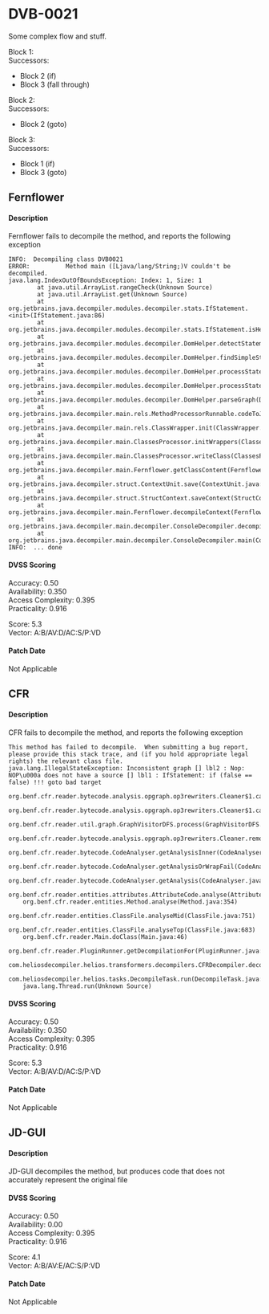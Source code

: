 # DVB-0021
Some complex flow and stuff.  
  
Block 1:  
Successors:
* Block 2 (if)  
* Block 3 (fall through)  
  
Block 2:  
Successors:
* Block 2 (goto)  
  
Block 3:  
Successors:
* Block 1 (if)  
* Block 3 (goto)  
  
##  Fernflower
#### Description
Fernflower fails to decompile the method, and reports the following exception

```
INFO:  Decompiling class DVB0021
ERROR:          Method main ([Ljava/lang/String;)V couldn't be decompiled.
java.lang.IndexOutOfBoundsException: Index: 1, Size: 1
        at java.util.ArrayList.rangeCheck(Unknown Source)
        at java.util.ArrayList.get(Unknown Source)
        at org.jetbrains.java.decompiler.modules.decompiler.stats.IfStatement.<init>(IfStatement.java:86)
        at org.jetbrains.java.decompiler.modules.decompiler.stats.IfStatement.isHead(IfStatement.java:199)
        at org.jetbrains.java.decompiler.modules.decompiler.DomHelper.detectStatement(DomHelper.java:683)
        at org.jetbrains.java.decompiler.modules.decompiler.DomHelper.findSimpleStatements(DomHelper.java:611)
        at org.jetbrains.java.decompiler.modules.decompiler.DomHelper.processStatement(DomHelper.java:374)
        at org.jetbrains.java.decompiler.modules.decompiler.DomHelper.processStatement(DomHelper.java:323)
        at org.jetbrains.java.decompiler.modules.decompiler.DomHelper.parseGraph(DomHelper.java:214)
        at org.jetbrains.java.decompiler.main.rels.MethodProcessorRunnable.codeToJava(MethodProcessorRunnable.java:122)
        at org.jetbrains.java.decompiler.main.rels.ClassWrapper.init(ClassWrapper.java:86)
        at org.jetbrains.java.decompiler.main.ClassesProcessor.initWrappers(ClassesProcessor.java:303)
        at org.jetbrains.java.decompiler.main.ClassesProcessor.writeClass(ClassesProcessor.java:250)
        at org.jetbrains.java.decompiler.main.Fernflower.getClassContent(Fernflower.java:87)
        at org.jetbrains.java.decompiler.struct.ContextUnit.save(ContextUnit.java:111)
        at org.jetbrains.java.decompiler.struct.StructContext.saveContext(StructContext.java:72)
        at org.jetbrains.java.decompiler.main.Fernflower.decompileContext(Fernflower.java:54)
        at org.jetbrains.java.decompiler.main.decompiler.ConsoleDecompiler.decompileContext(ConsoleDecompiler.java:135)
        at org.jetbrains.java.decompiler.main.decompiler.ConsoleDecompiler.main(ConsoleDecompiler.java:96)
INFO:  ... done
```

#### DVSS Scoring
Accuracy: 0.50  
Availability: 0.350  
Access Complexity: 0.395  
Practicality: 0.916  
  
Score: 5.3  
Vector: A:B/AV:D/AC:S/P:VD  

#### Patch Date
Not Applicable

##  CFR
#### Description
CFR fails to decompile the method, and reports the following exception
```
This method has failed to decompile.  When submitting a bug report, please provide this stack trace, and (if you hold appropriate legal rights) the relevant class file.
java.lang.IllegalStateException: Inconsistent graph [] lbl2 : Nop: NOP\u000a does not have a source [] lbl1 : IfStatement: if (false == false) !!! goto bad target
    org.benf.cfr.reader.bytecode.analysis.opgraph.op3rewriters.Cleaner$1.call(Cleaner.java:49)
    org.benf.cfr.reader.bytecode.analysis.opgraph.op3rewriters.Cleaner$1.call(Cleaner.java:22)
    org.benf.cfr.reader.util.graph.GraphVisitorDFS.process(GraphVisitorDFS.java:68)
    org.benf.cfr.reader.bytecode.analysis.opgraph.op3rewriters.Cleaner.removeUnreachableCode(Cleaner.java:54)
    org.benf.cfr.reader.bytecode.CodeAnalyser.getAnalysisInner(CodeAnalyser.java:584)
    org.benf.cfr.reader.bytecode.CodeAnalyser.getAnalysisOrWrapFail(CodeAnalyser.java:220)
    org.benf.cfr.reader.bytecode.CodeAnalyser.getAnalysis(CodeAnalyser.java:165)
    org.benf.cfr.reader.entities.attributes.AttributeCode.analyse(AttributeCode.java:91)
    org.benf.cfr.reader.entities.Method.analyse(Method.java:354)
    org.benf.cfr.reader.entities.ClassFile.analyseMid(ClassFile.java:751)
    org.benf.cfr.reader.entities.ClassFile.analyseTop(ClassFile.java:683)
    org.benf.cfr.reader.Main.doClass(Main.java:46)
    org.benf.cfr.reader.PluginRunner.getDecompilationFor(PluginRunner.java:104)
    com.heliosdecompiler.helios.transformers.decompilers.CFRDecompiler.decompile(CFRDecompiler.java:59)
    com.heliosdecompiler.helios.tasks.DecompileTask.run(DecompileTask.java:103)
    java.lang.Thread.run(Unknown Source)
```
#### DVSS Scoring
Accuracy: 0.50  
Availability: 0.350  
Access Complexity: 0.395  
Practicality: 0.916  
  
Score: 5.3  
Vector: A:B/AV:D/AC:S/P:VD  
  
#### Patch Date
Not Applicable

##  JD-GUI
#### Description
JD-GUI decompiles the method, but produces code that does not accurately represent the original file

#### DVSS Scoring
Accuracy: 0.50  
Availability: 0.00  
Access Complexity: 0.395  
Practicality: 0.916  
  
Score: 4.1  
Vector: A:B/AV:E/AC:S/P:VD  

#### Patch Date
Not Applicable


